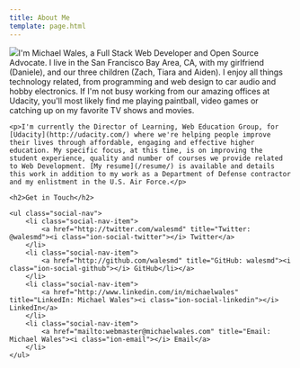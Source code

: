 ```yaml
---
title: About Me
template: page.html
---
```


<div>
    <p><img src="//gravatar.com/avatar/533b687cf97f813c620703e41c215fd7?s=200" class="align-right">I'm Michael Wales, a Full Stack Web Developer and Open Source Advocate. I live in the San Francisco Bay Area, CA, with my girlfriend (Daniele), and our three children (Zach, Tiara and Aiden). I enjoy all things technology related, from programming and web design to car audio and hobby electronics. If I'm not busy working from our amazing offices at Udacity, you'll most likely find me playing paintball, video games or catching up on my favorite TV shows and movies.</p>

    <p>I'm currently the Director of Learning, Web Education Group, for [Udacity](http://udacity.com/) where we're helping people improve their lives through affordable, engaging and effective higher education. My specific focus, at this time, is on improving the student experience, quality and number of courses we provide related to Web Development. [My resume](/resume/) is available and details this work in addition to my work as a Department of Defense contractor and my enlistment in the U.S. Air Force.</p>

    <h2>Get in Touch</h2>

    <ul class="social-nav">
        <li class="social-nav-item">
            <a href="http://twitter.com/walesmd" title="Twitter: @walesmd"><i class="ion-social-twitter"></i> Twitter</a>
        </li>
        <li class="social-nav-item">
            <a href="http://github.com/walesmd" title="GitHub: walesmd"><i class="ion-social-github"></i> GitHub</li></a>
        </li>
        <li class="social-nav-item">
            <a href="http://www.linkedin.com/in/michaelwales" title="LinkedIn: Michael Wales"><i class="ion-social-linkedin"></i> LinkedIn</a>
        </li>
        <li class="social-nav-item">
            <a href="mailto:webmaster@michaelwales.com" title="Email: Michael Wales"><i class="ion-email"></i> Email</a>
        </li>
    </ul>
</div>

